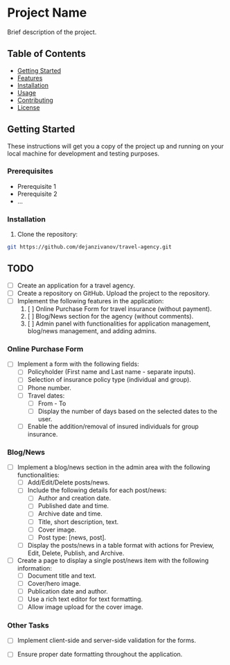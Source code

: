 # Project Name

Brief description of the project.

## Table of Contents

- [Getting Started](#getting-started)
- [Features](#features)
- [Installation](#installation)
- [Usage](#usage)
- [Contributing](#contributing)
- [License](#license)

## Getting Started

These instructions will get you a copy of the project up and running on your local machine for development and testing purposes.

### Prerequisites

- Prerequisite 1
- Prerequisite 2
- ...

### Installation

1. Clone the repository:

```bash
git https://github.com/dejanzivanov/travel-agency.git
```


## TODO
- [ ] Create an application for a travel agency.
- [ ] Create a repository on GitHub. Upload the project to the repository.
- [ ] Implement the following features in the application:
    1. [ ] Online Purchase Form for travel insurance (without payment).
    2. [ ] Blog/News section for the agency (without comments).
    3. [ ] Admin panel with functionalities for application management, blog/news management, and adding admins.

### Online Purchase Form
- [ ] Implement a form with the following fields:
    - [ ] Policyholder (First name and Last name - separate inputs).
    - [ ] Selection of insurance policy type (individual and group).
    - [ ] Phone number.
    - [ ] Travel dates:
        - [ ] From - To
        - [ ] Display the number of days based on the selected dates to the user.
    - [ ] Enable the addition/removal of insured individuals for group insurance.

### Blog/News
- [ ] Implement a blog/news section in the admin area with the following functionalities:
    - [ ] Add/Edit/Delete posts/news.
    - [ ] Include the following details for each post/news:
        - [ ] Author and creation date.
        - [ ] Published date and time.
        - [ ] Archive date and time.
        - [ ] Title, short description, text.
        - [ ] Cover image.
        - [ ] Post type: [news, post].
    - [ ] Display the posts/news in a table format with actions for Preview, Edit, Delete, Publish, and Archive.
- [ ] Create a page to display a single post/news item with the following information:
    - [ ] Document title and text.
    - [ ] Cover/hero image.
    - [ ] Publication date and author.
    - [ ] Use a rich text editor for text formatting.
    - [ ] Allow image upload for the cover image.

### Other Tasks
- [ ] Implement client-side and server-side validation for the forms.
- [ ] Ensure proper date formatting throughout the application.


